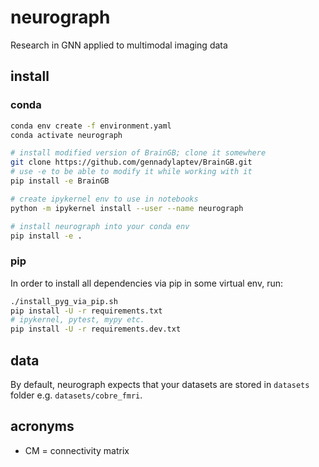 # neurograph

Research in GNN applied to multimodal imaging data

## install
### conda
```bash
conda env create -f environment.yaml 
conda activate neurograph

# install modified version of BrainGB; clone it somewhere
git clone https://github.com/gennadylaptev/BrainGB.git
# use -e to be able to modify it while working with it
pip install -e BrainGB

# create ipykernel env to use in notebooks
python -m ipykernel install --user --name neurograph 

# install neurograph into your conda env
pip install -e .
```

### pip
In order to install all dependencies via pip in some virtual env, run:
```bash
./install_pyg_via_pip.sh
pip install -U -r requirements.txt
# ipykernel, pytest, mypy etc.
pip install -U -r requirements.dev.txt
```

## data
By default, neurograph expects that your datasets are stored in `datasets` folder e.g. `datasets/cobre_fmri`.

## acronyms
* CM = connectivity matrix
